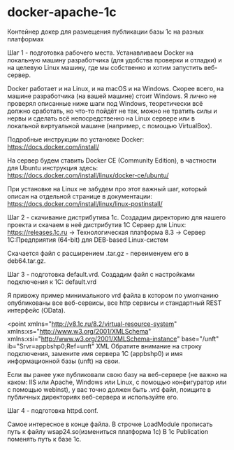 # docker-apache-1c
 Контейнер докер для размещения публикации базы 1с на разных платформах

Шаг 1 - подготовка рабочего места.
Устанавливаем Docker на локальную машину разработчика (для удобства проверки и отладки) и на целевую Linux машину, где мы собственно и хотим запустить веб-сервер.

Docker работает и на Linux, и на macOS и на Windows. Скорее всего, на машине разработчика (на вашей машине) стоит Windows. Я лично не проверял описанные ниже шаги под Windows, теоретически всё должно сработать, но что-то пойдёт не так, можно не тратить силы и нервы и сделать всё непосредственно на Linux сервере или в локальной виртуальной машине (например, с помощью VirtualBox).

Подробные инструкции по установке Docker: https://docs.docker.com/install/

На сервер будем ставить Docker CE (Community Edition), в частности для Ubuntu инструкция здесь: https://docs.docker.com/install/linux/docker-ce/ubuntu/

При установке на Linux не забудем про этот важный шаг, который описан на отдельной странице в документации: https://docs.docker.com/install/linux/linux-postinstall/

Шаг 2 - скачивание дистрибутива 1с.
Создадим директорию для нашего проекта и скачаем в неё дистрибутив 1С Сервер для Linux: https://releases.1c.ru -> Технологическая платформа 8.3 -> Cервер 1С:Предприятия (64-bit) для DEB-based Linux-систем

Скачается файл с расширением .tar.gz - переименуем его в deb64.tar.gz.

Шаг 3 - подготовка default.vrd.
Создадим файл с настройками подключения к 1С: default.vrd

Я привожу пример минимального vrd файла в котором по умолчанию опубликованы все веб-сервисы, все http сервисы и стандартный REST интерфейс (OData).

<?xml version="1.0" encoding="UTF-8"?>
<point xmlns="http://v8.1c.ru/8.2/virtual-resource-system"
		xmlns:xs="http://www.w3.org/2001/XMLSchema"
		xmlns:xsi="http://www.w3.org/2001/XMLSchema-instance"
		base="/unft"
		ib="Srvr=appbshp0;Ref=unft"
	<ws publishExtensionsByDefault="true" />
	<standardOData enable="false"
	                reuseSession="autouse"
	                sessionMaxAge="20"
	                poolSize="10"
	                poolTimeout="5"/>
	<analytics enable="true"/>
</point>
XML
Обратите внимание на строку подключения, замените имя сервера 1С (appbshp0) и имя информационной базы (unft) на свои.

Если вы ранее уже публиковали свою базу на веб-сервере (не важно на каком: IIS или Apache, Windows или Linux, с помощью конфигуратор или с помощью webinst), у вас точно должен быть .vrd файл, поищите в публичных директориях веб-сервера и используйте его.

Шаг 4 - подготовка httpd.conf.

Самое интересное в конце файла.  В строчке LoadModule прописать путь к файлу wsap24.so(измениться платформа 1с)
В 1с Publication поменять путь к базе 1с.
